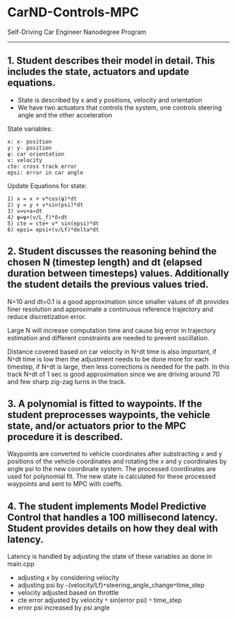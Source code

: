 # CarND-Controls-MPC
Self-Driving Car Engineer Nanodegree Program

---
## 1. Student describes their model in detail. This includes the state, actuators and update equations.

- State is described by x and y positions, velocity and orientation
- We have two actuators that controls the system, one controls steering angle and the other acceleration

State variables: 

	x: x- position
	y: y- position
	ψ: car orientation
	v: velocity
	cte: cross track error
	epsi: error in car angle

Update Equations for state:
	
	1) x = x + v*cos(ψ)*dt	
	2) y = y + v*sin(psi)*dt	
	3) v=v+a∗dt	
	4) ψ=ψ+(v/L_f)*δ∗dt
	5) cte = cte+ v* sin(epsi)*dt
	6) epsi= epsi+(v/Lf)*delta*dt


## 2. Student discusses the reasoning behind the chosen N (timestep length) and dt (elapsed duration between timesteps) values. Additionally the student details the previous values tried.

N=10 and dt=0.1 is a good approximation since smaller values of dt provides finer resolution and approximate a continuous reference trajectory and reduce discretization error. 

Large N will increase computation time and cause big error in trajectory estimation and different constraints are needed to prevent oscillation. 

Distance covered based on car velocity in N``*``dt time is also important, if N``*``dt time is low then the adjustment needs to be done more for each timestep, if N``*``dt is large, then less corrections is needed for the path. In this track N``*``dt of 1 sec is good approximation since we are driving around 70 and few sharp zig-zag turns in the track. 

## 3. A polynomial is fitted to waypoints. If the student preprocesses waypoints, the vehicle state, and/or actuators prior to the MPC procedure it is described.

Waypoints are converted to vehicle coordinates after substracting x and y positions of the vehicle coordinates and rotating the x and y coordinates by angle psi to the new coordinate system. The processed coordinates are used for polynomial fit. The new state is calculated for these processed waypoints and sent to MPC with coeffs.

## 4. The student implements Model Predictive Control that handles a 100 millisecond latency. Student provides details on how they deal with latency.

Latency is handled by adjusting the state of these variables as done in main.cpp
- adjusting x by considering velocity
- adjusting psi by -(velocity/Lf)``*``steering_angle_change``*``time_step
- velocity adjusted based on throttle
- cte error adjusted by velocity ``*`` sin(error psi) ``*`` time_step
- error psi increased by psi angle

